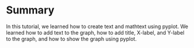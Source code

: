 # Summary

In this tutorial, we learned how to create text and mathtext using pyplot. We learned how to add text to the graph, how to add title, X-label, and Y-label to the graph, and how to show the graph using pyplot.
